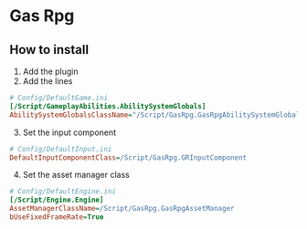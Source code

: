 # Gas Rpg



## How to install

1. Add the plugin
2. Add the lines
```ini
# Config/DefaultGame.ini
[/Script/GameplayAbilities.AbilitySystemGlobals]
AbilitySystemGlobalsClassName="/Script/GasRpg.GasRpgAbilitySystemGlobals"
```
3. Set the input component
```ini
# Config/DefaultInput.ini
DefaultInputComponentClass=/Script/GasRpg.GRInputComponent
```
4. Set the asset manager class
```ini
# Config/DefaultEngine.ini
[/Script/Engine.Engine]
AssetManagerClassName=/Script/GasRpg.GasRpgAssetManager
bUseFixedFrameRate=True
```
